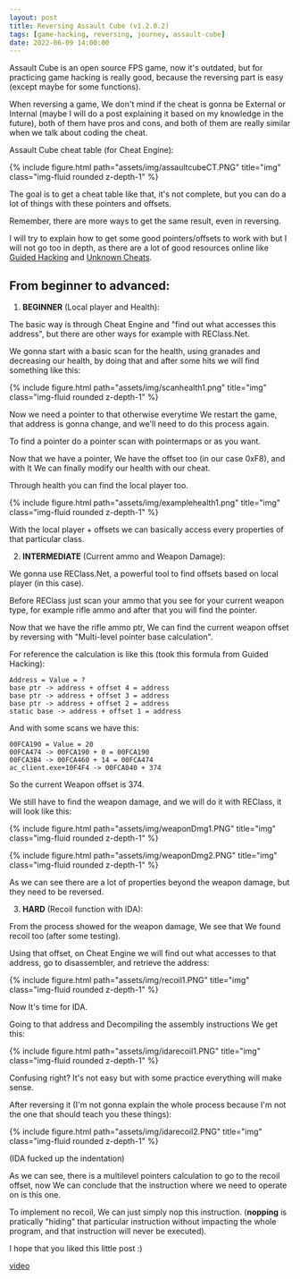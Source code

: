 ```yaml
---
layout: post
title: Reversing Assault Cube (v1.2.0.2)
tags: [game-hacking, reversing, journey, assault-cube]
date: 2022-06-09 14:00:00
---
```


Assault Cube is an open source FPS game, now it's outdated, but for practicing game hacking is really good, because the reversing part is easy (except maybe for some functions).

When reversing a game, We don't mind if the cheat is gonna be External or Internal (maybe I will do a post explaining it based on my knowledge in the future), both of them have pros and cons, and both of them are really similar when we talk about coding the cheat.

Assault Cube cheat table (for Cheat Engine):

{% include figure.html path="assets/img/assaultcubeCT.PNG" title="img" class="img-fluid rounded z-depth-1" %}


The goal is to get a cheat table like that, it's not complete, but you can do a lot of things with these pointers and offsets.

Remember, there are more ways to get the same result, even in reversing.

I will try to explain how to get some good pointers/offsets to work with but I will not go too in depth, as there are a lot of good resources online like [Guided Hacking](https://guidedhacking.com/) and [Unknown Cheats](https://www.unknowncheats.me/forum/index.php).

## From beginner to advanced:

1) **BEGINNER** (Local player and Health):

The basic way is through Cheat Engine and "find out what accesses this address", but there are other ways for example with REClass.Net.

We gonna start with a basic scan for the health, using granades and decreasing our health, by doing that and after some hits we will find something like this:

{% include figure.html path="assets/img/scanhealth1.png" title="img" class="img-fluid rounded z-depth-1" %}


Now we need a pointer to that otherwise everytime We restart the game, that address is gonna change, and we'll need to do this process again.

To find a pointer do a pointer scan with pointermaps or as you want.

Now that we have a pointer, We have the offset too (in our case 0xF8), and with It We can finally modify our health with our cheat.

Through health you can find the local player too.

{% include figure.html path="assets/img/examplehealth1.png" title="img" class="img-fluid rounded z-depth-1" %}


With the local player + offsets we can basically access every properties of that particular class.

2) **INTERMEDIATE** (Current ammo and Weapon Damage):

We gonna use REClass.Net, a powerful tool to find offsets based on local player (in this case).

Before REClass just scan your ammo that you see for your current weapon type, for example rifle ammo and after that you will find the pointer.

Now that we have the rifle ammo ptr, We can find the current weapon offset by reversing with "Multi-level pointer base calculation".

For reference the calculation is like this (took this formula from Guided Hacking):

    Address = Value = ?
    base ptr -> address + offset 4 = address
    base ptr -> address + offset 3 = address
    base ptr -> address + offset 2 = address
    static base -> address + offset 1 = address

And with some scans we have this:

    00FCA190 = Value = 20
    00FCA474 -> 00FCA190 + 0 = 00FCA190
    00FCA3B4 -> 00FCA460 + 14 = 00FCA474
    ac_client.exe+10F4F4 -> 00FCA040 + 374 

So the current Weapon offset is 374.

We still have to find the weapon damage, and we will do it with REClass, it will look like this:

{% include figure.html path="assets/img/weaponDmg1.PNG" title="img" class="img-fluid rounded z-depth-1" %}

{% include figure.html path="assets/img/weaponDmg2.PNG" title="img" class="img-fluid rounded z-depth-1" %}

As we can see there are a lot of properties beyond the weapon damage, but they need to be reversed.

3) **HARD** (Recoil function with IDA):

From the process showed for the weapon damage, We see that We found recoil too (after some testing).

Using that offset, on Cheat Engine we will find out what accesses to that address, go to disassembler, and retrieve the address:

{% include figure.html path="assets/img/recoil1.PNG" title="img" class="img-fluid rounded z-depth-1" %}


Now It's time for IDA.

Going to that address and Decompiling the assembly instructions We get this:

{% include figure.html path="assets/img/idarecoil1.PNG" title="img" class="img-fluid rounded z-depth-1" %}


Confusing right? It's not easy but with some practice everything will make sense.

After reversing it (I'm not gonna explain the whole process because I'm not the one that should teach you these things):

{% include figure.html path="assets/img/idarecoil2.PNG" title="img" class="img-fluid rounded z-depth-1" %}


(IDA fucked up the indentation)

As we can see, there is a multilevel pointers calculation to go to the recoil offset, now We can conclude that the instruction where we need to operate on is this one.

To implement no recoil, We can just simply nop this instruction. (**nopping** is pratically "hiding" that particular instruction without impacting the whole program, and that instruction will never be executed).

I hope that you liked this little post :)

[video](https://www.youtube.com/watch?v=huTILhprxls)